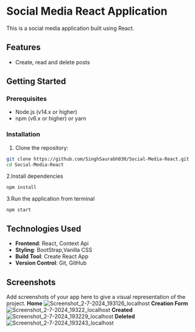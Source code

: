# Social Media React Application

This is a social media application built using React. 
## Features

- Create, read and delete posts

## Getting Started

### Prerequisites

- Node.js (v14.x or higher)
- npm (v6.x or higher) or yarn

### Installation

1. Clone the repository:

```bash
git clone https://github.com/SinghSaurabh030/Social-Media-React.git
cd Social-Media-React
```
2.Install dependencies
```
npm install
```
3.Run the application from terminal
```
npm start
```

## Technologies Used

- **Frontend**: React, Context Api
- **Styling**:  BootStrap,Vanilla CSS
- **Build Tool**: Create React App
- **Version Control**: Git, GitHub


## Screenshots

Add screenshots of your app here to give a visual representation of the project.
**Home**
![Screenshot_2-7-2024_193126_localhost](https://github.com/SinghSaurabh030/Social-Media-React/assets/161106562/5d9aaad5-684c-4057-b20d-c858ab3f0932)
 **Creation Form**
![Screenshot_2-7-2024_19322_localhost](https://github.com/SinghSaurabh030/Social-Media-React/assets/161106562/e0c34cce-8419-4b01-8700-cfc9f233c276)
**Created**
![Screenshot_2-7-2024_193229_localhost](https://github.com/SinghSaurabh030/Social-Media-React/assets/161106562/a2e3d1b8-52c7-4981-9d4d-e4fc95908c40)
**Deleted**
![Screenshot_2-7-2024_193243_localhost](https://github.com/SinghSaurabh030/Social-Media-React/assets/161106562/179d44ce-430b-47f6-8266-3f39c48114cd)




